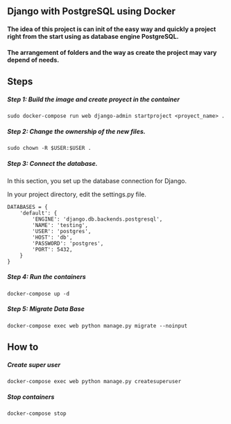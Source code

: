 ## Django with PostgreSQL using Docker

#### The idea of this project is can init of the easy way and quickly a project right from the start using as database engine PostgreSQL.
#### The arrangement of folders and the way as create the project may vary depend of needs.

Steps
---

##### Step 1: Build the image and create proyect in the container
    sudo docker-compose run web django-admin startproject <proyect_name> .

##### Step 2: Change the ownership of the new files.
    sudo chown -R $USER:$USER .

##### Step 3: Connect the database.
In this section, you set up the database connection for Django.

In your project directory, edit the settings.py file.
    
    DATABASES = {
        'default': {
            'ENGINE': 'django.db.backends.postgresql',
            'NAME': 'testing',
            'USER': 'postgres',
            'HOST': 'db',
            'PASSWORD': 'postgres',
            'PORT': 5432,
        }
    }

##### Step 4: Run the containers
    docker-compose up -d

##### Step 5: Migrate Data Base
    docker-compose exec web python manage.py migrate --noinput

How to
---

##### Create super user
    docker-compose exec web python manage.py createsuperuser

##### Stop containers
    docker-compose stop
